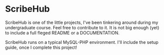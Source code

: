 # ScribeHub
ScribeHub is one of the little projects, I've been tinkering around during my undergraduate course. Feel free to contribute to it.
It is not big enough (yet) to include a full fleged README or a DOCUMENTATION.

ScribeHub runs on a typical MySQL-PHP environment. I'll include the setup guide, once I complete this project!
